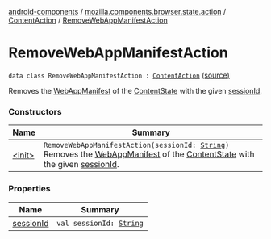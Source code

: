 [android-components](../../../index.md) / [mozilla.components.browser.state.action](../../index.md) / [ContentAction](../index.md) / [RemoveWebAppManifestAction](./index.md)

# RemoveWebAppManifestAction

`data class RemoveWebAppManifestAction : `[`ContentAction`](../index.md) [(source)](https://github.com/mozilla-mobile/android-components/blob/master/components/browser/state/src/main/java/mozilla/components/browser/state/action/BrowserAction.kt#L297)

Removes the [WebAppManifest](../../../mozilla.components.concept.engine.manifest/-web-app-manifest/index.md) of the [ContentState](../../../mozilla.components.browser.state.state/-content-state/index.md) with the given [sessionId](session-id.md).

### Constructors

| Name | Summary |
|---|---|
| [&lt;init&gt;](-init-.md) | `RemoveWebAppManifestAction(sessionId: `[`String`](https://kotlinlang.org/api/latest/jvm/stdlib/kotlin/-string/index.html)`)`<br>Removes the [WebAppManifest](../../../mozilla.components.concept.engine.manifest/-web-app-manifest/index.md) of the [ContentState](../../../mozilla.components.browser.state.state/-content-state/index.md) with the given [sessionId](session-id.md). |

### Properties

| Name | Summary |
|---|---|
| [sessionId](session-id.md) | `val sessionId: `[`String`](https://kotlinlang.org/api/latest/jvm/stdlib/kotlin/-string/index.html) |
